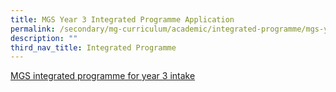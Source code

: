 ```yaml
---
title: MGS Year 3 Integrated Programme Application
permalink: /secondary/mg-curriculum/academic/integrated-programme/mgs-year-3-integrated-programme-application/
description: ""
third_nav_title: Integrated Programme
---
```

[MGS integrated programme for year 3 intake](https://www.mgs.moe.edu.sg/secondary/admissions/mgs-integrated-programme-for-year-3-intake)